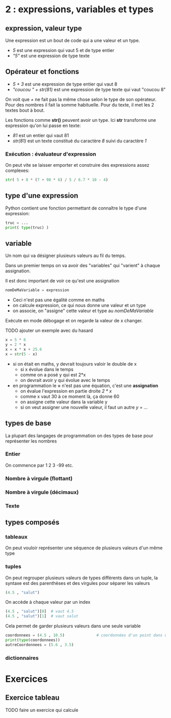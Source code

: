 # 2 : expressions, variables et types

## expression, valeur type

Une expression est un bout de code qui a une valeur et un type.
- *5* est une expression qui vaut 5 et de type entier
- *"5"* est une expression de type texte

## Opérateur et fonctions

- *5 + 3* est une expression de type entier qui vaut 8
- *"coucou " + str(81)* est une expression de type texte qui vaut "coucou 8"

On voit que *+* ne fait pas la même chose selon le type de son opérateur. Pour des nombres
il fait la somme habituelle. Pour du texte, il met les 2 textes bout à bout.

Les fonctions comme **str()** peuvent avoir un type. Ici **str** transforme une
expression qu'on lui passe en texte:
- *81* est un entier qui vaut 81
- *str(81)* est un texte constitué du caractère *8* suivi du caractère *1*


### Exécution : évaluateur d'expression
On peut vite se laisser emporter et construire des expressions assez complexes:
```python
str( 5 + 8 * (7 + 98 * 6) / 5 / 6.7 * 10 - 4)
```



## type d'une expression

Python contient une fonction permettant de connaître le type d'une expression:

```python
truc = ...
print( type(truc) )
```


## variable

Un nom qui va désigner plusieurs valeurs au fil du temps.

Dans un premier temps on va avoir des "variables" qui "varient" à chaque assignation.

Il est donc important de voir ce qu'est une assignation

```python
nomDeMaVariable = expression
```
- Ceci n'est pas une égalité comme en maths
- on calcule expression, ce qui nous donne une valeur et un type
- on associe, on "assigne" cette valeur et type au *nomDeMaVariable*

Exécute en mode débogage et on regarde la valeur de x changer.

TODO ajouter un exemple avec du hasard

```python
x = 5 * 6
y = 2 * x
x = x * x + 25.6
x = str(5 - x)
```
- si on était en maths, y devrait toujours valoir le double de x
    - si x évolue dans le temps
    - comme on a posé y qui est 2*x
    - on devrait avoir y qui évolue avec le temps
- en programmation le **=** n'est pas une équation, c'est une **assignation**
    - on évalue l'expression en partie droite *2 * x*
    - comme x vaut 30 à ce moment là, ça donne 60
    - on assigne cette valeur dans la variable y
    - si on veut assigner une nouvelle valeur, il faut un autre *y = ...*

## types de base

La plupart des langages de programmation on des types de base pour représenter les nombres

### Entier

On commence par 1 2 3 -99 etc.


### Nombre à virgule (flottant)

### Nombre à virgule (décimaux)

### Texte

## types composés


### tableaux

On peut vouloir représenter une séquence de plusieurs valeurs d'un même type


### tuples
On peut regrouper plusieurs valeurs de types différents dans un tuple, la syntaxe est des parenthèses et des virgules pour séparer les valeurs
```python
(4.5 , "salut")
```
On accède à chaque valeur par un index
```python
(4.5 , "salut")[0]  # vaut 4.5
(4.5 , "salut")[1]  # vaut salut
```

Cela permet de garder plusieurs valeurs dans une seule variable

```python
coordonnees = (4.5 , 10.5)              # coordonnées d'un point dans un plan cartésien par exemple
print(type(coordonnees))
autreCoordonnees = (5.6 , 3.5)
```

### dictionnaires

# Exercices

## Exercice tableau
TODO faire un exercice qui calcule 
